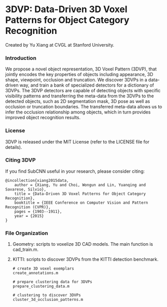 # 3DVP: Data-Driven 3D Voxel Patterns for Object Category Recognition

Created by Yu Xiang at CVGL at Stanford University.

### Introduction

We propose a novel object representation, 3D Voxel Pattern (3DVP), that jointly encodes the key properties of objects including appearance, 3D shape, viewpoint, occlusion and truncation. We discover 3DVPs in a data-driven way, and train a bank of specialized detectors for a dictionary of 3DVPs. The 3DVP detectors are capable of detecting objects with specific visibility patterns and transferring the meta-data from the 3DVPs to the detected objects, such as 2D segmentation mask, 3D pose as well as occlusion or truncation boundaries. The transferred meta-data allows us to infer the occlusion relationship among objects, which in turn provides improved object recognition results.

### License

3DVP is released under the MIT License (refer to the LICENSE file for details).

### Citing 3DVP

If you find SubCNN useful in your research, please consider citing:

    @incollection{xiang2015data,
        author = {Xiang, Yu and Choi, Wongun and Lin, Yuanqing and Savarese, Silvio},
        title = {Data-Driven 3D Voxel Patterns for Object Category Recognition},
        booktitle = {IEEE Conference on Computer Vision and Pattern Recognition (CVPR)},
        pages = {1903--1911},
        year = {2015}
    }

### File Organization
1. Geometry: scripts to voxelize 3D CAD models. 
The main function is cad_train.m.

2. KITTI: scripts to discover 3DVPs from the KITTI detection benchmark.
    ```Shell
    # create 3D voxel exemplars
    create_annotations.m

    # prepare clustering data for 3DVPs
    prepare_clustering_data.m

    # clustering to discover 3DVPs
    cluster_3d_occlusion_patterns.m
    ```

